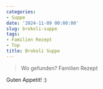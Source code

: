 ```yaml
---
categories:
- Suppe
date: '2024-11-09 00:00:00'
slug: brokoli-suppe
tags:
- Familien Rezept
- Top
title: Brokoli Suppe
---
```



> Wo gefunden? Familien Rezept

Guten Appetit! :)